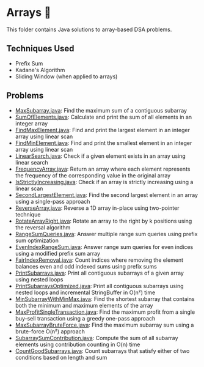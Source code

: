 # Arrays 🧮

This folder contains Java solutions to array-based DSA problems.

## Techniques Used
- Prefix Sum
- Kadane's Algorithm
- Sliding Window (when applied to arrays)

## Problems
- [MaxSubarray.java](MaxSubarray.java): Find the maximum sum of a contiguous subarray
- [SumOfElements.java](../Arrays/SumOfElements.java): Calculate and print the sum of all elements in an integer array
- [FindMaxElement.java](../Arrays/FindMaxElement.java): Find and print the largest element in an integer array using linear scan
- [FindMinElement.java](../Arrays/FindMinElement.java): Find and print the smallest element in an integer array using linear scan
- [LinearSearch.java](../Arrays/LinearSearch.java): Check if a given element exists in an array using linear search
- [FrequencyArray.java](../Arrays/FrequencyArray.java): Return an array where each element represents the frequency of the corresponding value in the original array
- [IsStrictlyIncreasing.java](../Arrays/IsStrictlyIncreasing.java): Check if an array is strictly increasing using a linear scan
- [SecondLargestElement.java](../Arrays/SecondLargestElement.java): Find the second largest element in an array using a single-pass approach
- [ReverseArray.java](ReverseArray.java): Reverse a 1D array in-place using two-pointer technique
- [RotateArrayRight.java](RotateArrayRight.java): Rotate an array to the right by k positions using the reversal algorithm
- [RangeSumQueries.java](RangeSumQueries.java): Answer multiple range sum queries using prefix sum optimization
- [EvenIndexRangeSum.java](EvenIndexRangeSum.java): Answer range sum queries for even indices using a modified prefix sum array
- [FairIndexRemoval.java](FairIndexRemoval.java): Count indices where removing the element balances even and odd indexed sums using prefix sums
- [PrintSubarrays.java](PrintSubarrays.java): Print all contiguous subarrays of a given array using nested loops
- [PrintSubarraysOptimized.java](PrintSubarraysOptimized.java): Print all contiguous subarrays using nested loops and incremental StringBuffer in O(n²) time
- [MinSubarrayWithMinMax.java](MinSubarrayWithMinMax.java): Find the shortest subarray that contains both the minimum and maximum elements of the array
- [MaxProfitSingleTransaction.java](MaxProfitSingleTransaction.java): Find the maximum profit from a single buy-sell transaction using a greedy one-pass approach
- [MaxSubarrayBruteForce.java](MaxSubarrayBruteForce.java): Find the maximum subarray sum using a brute-force O(n²) approach
- [SubarraySumContribution.java](SubarraySumContribution.java): Compute the sum of all subarray elements using contribution counting in O(n) time
- [CountGoodSubarrays.java](CountGoodSubarrays.java): Count subarrays that satisfy either of two conditions based on length and sum





